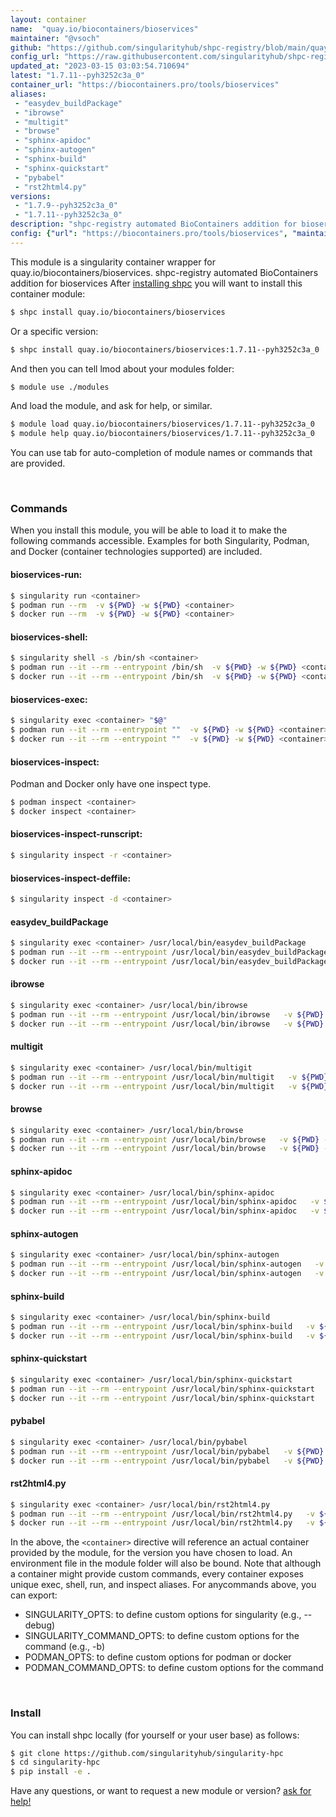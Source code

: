 ```yaml
---
layout: container
name:  "quay.io/biocontainers/bioservices"
maintainer: "@vsoch"
github: "https://github.com/singularityhub/shpc-registry/blob/main/quay.io/biocontainers/bioservices/container.yaml"
config_url: "https://raw.githubusercontent.com/singularityhub/shpc-registry/main/quay.io/biocontainers/bioservices/container.yaml"
updated_at: "2023-03-15 03:03:54.710694"
latest: "1.7.11--pyh3252c3a_0"
container_url: "https://biocontainers.pro/tools/bioservices"
aliases:
 - "easydev_buildPackage"
 - "ibrowse"
 - "multigit"
 - "browse"
 - "sphinx-apidoc"
 - "sphinx-autogen"
 - "sphinx-build"
 - "sphinx-quickstart"
 - "pybabel"
 - "rst2html4.py"
versions:
 - "1.7.9--pyh3252c3a_0"
 - "1.7.11--pyh3252c3a_0"
description: "shpc-registry automated BioContainers addition for bioservices"
config: {"url": "https://biocontainers.pro/tools/bioservices", "maintainer": "@vsoch", "description": "shpc-registry automated BioContainers addition for bioservices", "latest": {"1.7.11--pyh3252c3a_0": "sha256:cddb4493b53f6d39d854c353adb554f3ba563d2434e63d0728fe921445099ebc"}, "tags": {"1.7.9--pyh3252c3a_0": "sha256:cb4882e07676079e5ed211615d8e3d1ee58e8a52160129de58f67fc70c7d7c58", "1.7.11--pyh3252c3a_0": "sha256:cddb4493b53f6d39d854c353adb554f3ba563d2434e63d0728fe921445099ebc"}, "docker": "quay.io/biocontainers/bioservices", "aliases": {"easydev_buildPackage": "/usr/local/bin/easydev_buildPackage", "ibrowse": "/usr/local/bin/ibrowse", "multigit": "/usr/local/bin/multigit", "browse": "/usr/local/bin/browse", "sphinx-apidoc": "/usr/local/bin/sphinx-apidoc", "sphinx-autogen": "/usr/local/bin/sphinx-autogen", "sphinx-build": "/usr/local/bin/sphinx-build", "sphinx-quickstart": "/usr/local/bin/sphinx-quickstart", "pybabel": "/usr/local/bin/pybabel", "rst2html4.py": "/usr/local/bin/rst2html4.py"}}
---
```


This module is a singularity container wrapper for quay.io/biocontainers/bioservices.
shpc-registry automated BioContainers addition for bioservices
After [installing shpc](#install) you will want to install this container module:


```bash
$ shpc install quay.io/biocontainers/bioservices
```

Or a specific version:

```bash
$ shpc install quay.io/biocontainers/bioservices:1.7.11--pyh3252c3a_0
```

And then you can tell lmod about your modules folder:

```bash
$ module use ./modules
```

And load the module, and ask for help, or similar.

```bash
$ module load quay.io/biocontainers/bioservices/1.7.11--pyh3252c3a_0
$ module help quay.io/biocontainers/bioservices/1.7.11--pyh3252c3a_0
```

You can use tab for auto-completion of module names or commands that are provided.

<br>

### Commands

When you install this module, you will be able to load it to make the following commands accessible.
Examples for both Singularity, Podman, and Docker (container technologies supported) are included.

#### bioservices-run:

```bash
$ singularity run <container>
$ podman run --rm  -v ${PWD} -w ${PWD} <container>
$ docker run --rm  -v ${PWD} -w ${PWD} <container>
```

#### bioservices-shell:

```bash
$ singularity shell -s /bin/sh <container>
$ podman run --it --rm --entrypoint /bin/sh  -v ${PWD} -w ${PWD} <container>
$ docker run --it --rm --entrypoint /bin/sh  -v ${PWD} -w ${PWD} <container>
```

#### bioservices-exec:

```bash
$ singularity exec <container> "$@"
$ podman run --it --rm --entrypoint ""  -v ${PWD} -w ${PWD} <container> "$@"
$ docker run --it --rm --entrypoint ""  -v ${PWD} -w ${PWD} <container> "$@"
```

#### bioservices-inspect:

Podman and Docker only have one inspect type.

```bash
$ podman inspect <container>
$ docker inspect <container>
```

#### bioservices-inspect-runscript:

```bash
$ singularity inspect -r <container>
```

#### bioservices-inspect-deffile:

```bash
$ singularity inspect -d <container>
```


#### easydev_buildPackage

```bash
$ singularity exec <container> /usr/local/bin/easydev_buildPackage
$ podman run --it --rm --entrypoint /usr/local/bin/easydev_buildPackage   -v ${PWD} -w ${PWD} <container> -c " $@"
$ docker run --it --rm --entrypoint /usr/local/bin/easydev_buildPackage   -v ${PWD} -w ${PWD} <container> -c " $@"
```


#### ibrowse

```bash
$ singularity exec <container> /usr/local/bin/ibrowse
$ podman run --it --rm --entrypoint /usr/local/bin/ibrowse   -v ${PWD} -w ${PWD} <container> -c " $@"
$ docker run --it --rm --entrypoint /usr/local/bin/ibrowse   -v ${PWD} -w ${PWD} <container> -c " $@"
```


#### multigit

```bash
$ singularity exec <container> /usr/local/bin/multigit
$ podman run --it --rm --entrypoint /usr/local/bin/multigit   -v ${PWD} -w ${PWD} <container> -c " $@"
$ docker run --it --rm --entrypoint /usr/local/bin/multigit   -v ${PWD} -w ${PWD} <container> -c " $@"
```


#### browse

```bash
$ singularity exec <container> /usr/local/bin/browse
$ podman run --it --rm --entrypoint /usr/local/bin/browse   -v ${PWD} -w ${PWD} <container> -c " $@"
$ docker run --it --rm --entrypoint /usr/local/bin/browse   -v ${PWD} -w ${PWD} <container> -c " $@"
```


#### sphinx-apidoc

```bash
$ singularity exec <container> /usr/local/bin/sphinx-apidoc
$ podman run --it --rm --entrypoint /usr/local/bin/sphinx-apidoc   -v ${PWD} -w ${PWD} <container> -c " $@"
$ docker run --it --rm --entrypoint /usr/local/bin/sphinx-apidoc   -v ${PWD} -w ${PWD} <container> -c " $@"
```


#### sphinx-autogen

```bash
$ singularity exec <container> /usr/local/bin/sphinx-autogen
$ podman run --it --rm --entrypoint /usr/local/bin/sphinx-autogen   -v ${PWD} -w ${PWD} <container> -c " $@"
$ docker run --it --rm --entrypoint /usr/local/bin/sphinx-autogen   -v ${PWD} -w ${PWD} <container> -c " $@"
```


#### sphinx-build

```bash
$ singularity exec <container> /usr/local/bin/sphinx-build
$ podman run --it --rm --entrypoint /usr/local/bin/sphinx-build   -v ${PWD} -w ${PWD} <container> -c " $@"
$ docker run --it --rm --entrypoint /usr/local/bin/sphinx-build   -v ${PWD} -w ${PWD} <container> -c " $@"
```


#### sphinx-quickstart

```bash
$ singularity exec <container> /usr/local/bin/sphinx-quickstart
$ podman run --it --rm --entrypoint /usr/local/bin/sphinx-quickstart   -v ${PWD} -w ${PWD} <container> -c " $@"
$ docker run --it --rm --entrypoint /usr/local/bin/sphinx-quickstart   -v ${PWD} -w ${PWD} <container> -c " $@"
```


#### pybabel

```bash
$ singularity exec <container> /usr/local/bin/pybabel
$ podman run --it --rm --entrypoint /usr/local/bin/pybabel   -v ${PWD} -w ${PWD} <container> -c " $@"
$ docker run --it --rm --entrypoint /usr/local/bin/pybabel   -v ${PWD} -w ${PWD} <container> -c " $@"
```


#### rst2html4.py

```bash
$ singularity exec <container> /usr/local/bin/rst2html4.py
$ podman run --it --rm --entrypoint /usr/local/bin/rst2html4.py   -v ${PWD} -w ${PWD} <container> -c " $@"
$ docker run --it --rm --entrypoint /usr/local/bin/rst2html4.py   -v ${PWD} -w ${PWD} <container> -c " $@"
```



In the above, the `<container>` directive will reference an actual container provided
by the module, for the version you have chosen to load. An environment file in the
module folder will also be bound. Note that although a container
might provide custom commands, every container exposes unique exec, shell, run, and
inspect aliases. For anycommands above, you can export:

 - SINGULARITY_OPTS: to define custom options for singularity (e.g., --debug)
 - SINGULARITY_COMMAND_OPTS: to define custom options for the command (e.g., -b)
 - PODMAN_OPTS: to define custom options for podman or docker
 - PODMAN_COMMAND_OPTS: to define custom options for the command

<br>

### Install

You can install shpc locally (for yourself or your user base) as follows:

```bash
$ git clone https://github.com/singularityhub/singularity-hpc
$ cd singularity-hpc
$ pip install -e .
```

Have any questions, or want to request a new module or version? [ask for help!](https://github.com/singularityhub/singularity-hpc/issues)